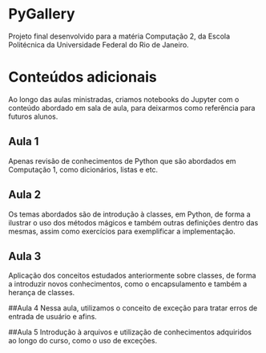 # PyGallery
Projeto final desenvolvido para a matéria Computação 2, da Escola Politécnica da Universidade Federal do Rio de Janeiro.


# Conteúdos adicionais
Ao longo das aulas ministradas, criamos notebooks do Jupyter com o conteúdo abordado em sala de aula, para deixarmos como referência para futuros alunos.

## Aula 1
Apenas revisão de conhecimentos de Python que são abordados em Computação 1, como dicionários, listas e etc.

## Aula 2
Os temas abordados são de introdução à classes, em Python, de forma a ilustrar o uso dos métodos mágicos e também outras definições
dentro das mesmas, assim como exercícios para exemplificar a implementação.

## Aula 3
Aplicação dos conceitos estudados anteriormente sobre classes, de forma a introduzir novos conhecimentos, como o encapsulamento e
também a herança de classes.

##Aula 4
Nessa aula, utilizamos o conceito de exceção para tratar erros de entrada de usuário e afins.

##Aula 5
Introdução à arquivos e utilização de conhecimentos adquiridos ao longo do curso, como o uso de exceções.
